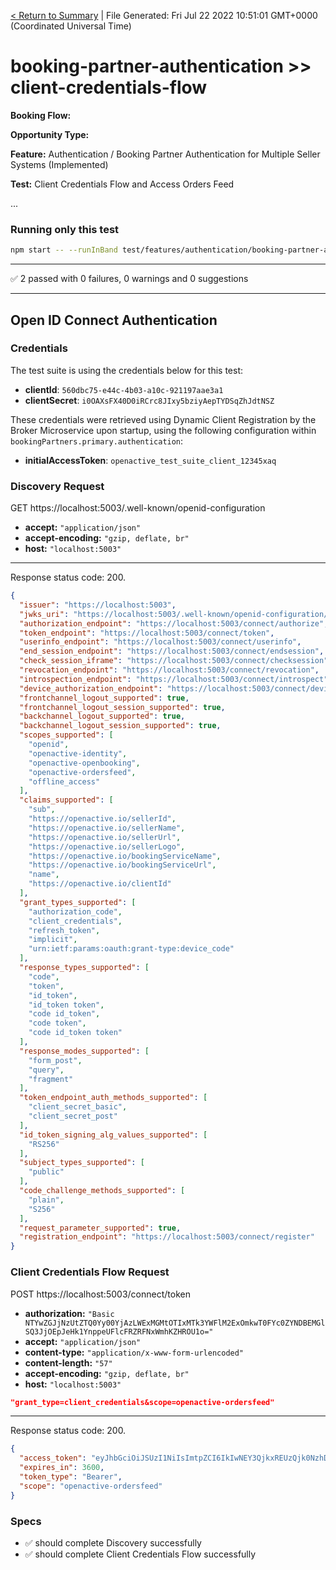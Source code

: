 [< Return to Summary](summary.md) | File Generated: Fri Jul 22 2022 10:51:01 GMT+0000 (Coordinated Universal Time)

# booking-partner-authentication >> client-credentials-flow

**Booking Flow:** 

**Opportunity Type:** 

**Feature:** Authentication / Booking Partner Authentication for Multiple Seller Systems (Implemented) 

**Test:**  Client Credentials Flow and Access Orders Feed

...

### Running only this test

```bash
npm start -- --runInBand test/features/authentication/booking-partner-authentication/implemented/client-credentials-flow-test.js
```

---

✅ 2 passed with 0 failures, 0 warnings and 0 suggestions 

---


## Open ID Connect Authentication

### Credentials


The test suite is using the credentials below for this test:
* **clientId**: `560dbc75-e44c-4b03-a10c-921197aae3a1`
* **clientSecret**: `i0OAXsFX40D0iRCrc8JIxy5bziyAepTYDSqZhJdtNSZ`

These credentials were retrieved using Dynamic Client Registration by the Broker Microservice upon startup, using the following configuration within `bookingPartners.primary.authentication`:
* **initialAccessToken**: `openactive_test_suite_client_12345xaq`





### Discovery Request
GET https://localhost:5003/.well-known/openid-configuration

* **accept:** `"application/json"`
* **accept-encoding:** `"gzip, deflate, br"`
* **host:** `"localhost:5003"`


---
Response status code: 200.
```json
{
  "issuer": "https://localhost:5003",
  "jwks_uri": "https://localhost:5003/.well-known/openid-configuration/jwks",
  "authorization_endpoint": "https://localhost:5003/connect/authorize",
  "token_endpoint": "https://localhost:5003/connect/token",
  "userinfo_endpoint": "https://localhost:5003/connect/userinfo",
  "end_session_endpoint": "https://localhost:5003/connect/endsession",
  "check_session_iframe": "https://localhost:5003/connect/checksession",
  "revocation_endpoint": "https://localhost:5003/connect/revocation",
  "introspection_endpoint": "https://localhost:5003/connect/introspect",
  "device_authorization_endpoint": "https://localhost:5003/connect/deviceauthorization",
  "frontchannel_logout_supported": true,
  "frontchannel_logout_session_supported": true,
  "backchannel_logout_supported": true,
  "backchannel_logout_session_supported": true,
  "scopes_supported": [
    "openid",
    "openactive-identity",
    "openactive-openbooking",
    "openactive-ordersfeed",
    "offline_access"
  ],
  "claims_supported": [
    "sub",
    "https://openactive.io/sellerId",
    "https://openactive.io/sellerName",
    "https://openactive.io/sellerUrl",
    "https://openactive.io/sellerLogo",
    "https://openactive.io/bookingServiceName",
    "https://openactive.io/bookingServiceUrl",
    "name",
    "https://openactive.io/clientId"
  ],
  "grant_types_supported": [
    "authorization_code",
    "client_credentials",
    "refresh_token",
    "implicit",
    "urn:ietf:params:oauth:grant-type:device_code"
  ],
  "response_types_supported": [
    "code",
    "token",
    "id_token",
    "id_token token",
    "code id_token",
    "code token",
    "code id_token token"
  ],
  "response_modes_supported": [
    "form_post",
    "query",
    "fragment"
  ],
  "token_endpoint_auth_methods_supported": [
    "client_secret_basic",
    "client_secret_post"
  ],
  "id_token_signing_alg_values_supported": [
    "RS256"
  ],
  "subject_types_supported": [
    "public"
  ],
  "code_challenge_methods_supported": [
    "plain",
    "S256"
  ],
  "request_parameter_supported": true,
  "registration_endpoint": "https://localhost:5003/connect/register"
}
```

### Client Credentials Flow Request
POST https://localhost:5003/connect/token

* **authorization:** `"Basic NTYwZGJjNzUtZTQ0Yy00YjAzLWExMGMtOTIxMTk3YWFlM2ExOmkwT0FYc0ZYNDBEMGlSQ3JjOEpJeHk1YnppeUFlcFRZRFNxWmhKZHROU1o="`
* **accept:** `"application/json"`
* **content-type:** `"application/x-www-form-urlencoded"`
* **content-length:** `"57"`
* **accept-encoding:** `"gzip, deflate, br"`
* **host:** `"localhost:5003"`

```json
"grant_type=client_credentials&scope=openactive-ordersfeed"
```

---
Response status code: 200.
```json
{
  "access_token": "eyJhbGciOiJSUzI1NiIsImtpZCI6IkIwNEY3QjkxREUzQjk0NzhDNjE4MzNGQjI0QUE1Q0RCIiwidHlwIjoiYXQrand0In0.eyJuYmYiOjE2NTg0ODcwNjEsImV4cCI6MTY1ODQ5MDY2MSwiaXNzIjoiaHR0cHM6Ly9sb2NhbGhvc3Q6NTAwMyIsImF1ZCI6Im9wZW5ib29raW5nIiwiY2xpZW50X2lkIjoiNTYwZGJjNzUtZTQ0Yy00YjAzLWExMGMtOTIxMTk3YWFlM2ExIiwiaHR0cHM6Ly9vcGVuYWN0aXZlLmlvL2NsaWVudElkIjoiNTYwZGJjNzUtZTQ0Yy00YjAzLWExMGMtOTIxMTk3YWFlM2ExIiwianRpIjoiQjM5NEYyNkVEQjY1NDI2MUI4RDgyRDg2RDAzQzcyNjUiLCJpYXQiOjE2NTg0ODcwNjEsInNjb3BlIjpbIm9wZW5hY3RpdmUtb3JkZXJzZmVlZCJdfQ.g8pi6_Ai6A5Uq8hTdUm71RkE4TOyScYdYSWt1AYu9mRyzeT28xbIOiW4B2N37T9PwetmFud2NzNrmeNp3DpvH2plexqximzzbr8rdGm-pxrsOsk5zfBIVIstm3I0WcdbE6O3X34ekvp2BN4Y1sU7Kx_-E4UxyRPN0pA-PZGtf7vY8ePjPKEcRMHTmuUmp78RYgwTVx8I_H8g9bN3wyvbqDRTN_HMhOdQ4E6g-6XnXXtiryb6PQuX5izOgEh8PCw5i8ohHYEH23kXFdYRL12Vy9WRnvJ8IjgxbMlX5nrMLMEG5GLjw29oqyYNXzdn1zQHuz8aX2Q4mdx6u2Mm2myGBg",
  "expires_in": 3600,
  "token_type": "Bearer",
  "scope": "openactive-ordersfeed"
}
```
### Specs
* ✅ should complete Discovery successfully
* ✅ should complete Client Credentials Flow successfully


